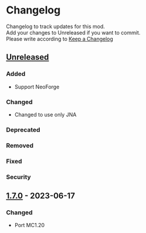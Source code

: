 # Changelog
Changelog to track updates for this mod.  
    Add your changes to Unreleased if you want to commit.  
    Please write according to [Keep a Changelog](https://keepachangelog.com/en/1.0.0/)

## [Unreleased]

### Added
- Support NeoForge
### Changed
- Changed to use only JNA
### Deprecated

### Removed

### Fixed

### Security

## [1.7.0] - 2023-06-17

### Changed
- Port MC1.20

[Unreleased]: https://github.com/MORIMORI0317/BetterTaskbar/compare/v1.7.0...HEAD
[1.7.0]: https://github.com/MORIMORI0317/BetterTaskbar/commits/v1.7.0
